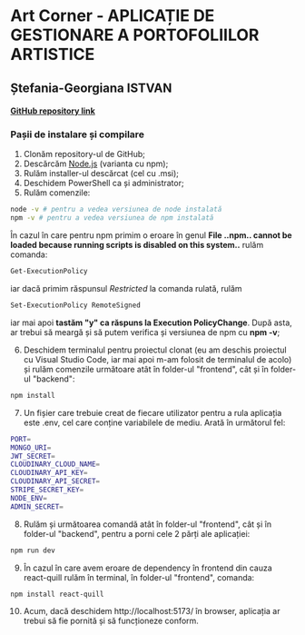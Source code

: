 
# Art Corner - APLICAȚIE DE GESTIONARE A PORTOFOLIILOR ARTISTICE

## Ștefania-Georgiana ISTVAN

#### [**GitHub repository link**](https://github.com/Aniastef/Licenta)

### **Pașii de instalare și compilare**
1. Clonăm repository-ul de GitHub;
2. Descărcăm [Node.js](https://nodejs.org/en/download) (varianta cu npm);
3. Rulăm installer-ul descărcat (cel cu .msi);
4. Deschidem PowerShell ca și administrator;
5. Rulăm comenzile:
```bash
node -v # pentru a vedea versiunea de node instalată
npm -v # pentru a vedea versiunea de npm instalată
```
În cazul în care pentru npm primim o eroare în genul **File ..npm.. cannot be loaded because running scripts is disabled on this system..** rulăm comanda:
```bash
Get-ExecutionPolicy
``` 
iar dacă primim răspunsul *Restricted* la comanda rulată, rulăm
```bash
Set-ExecutionPolicy RemoteSigned
``` 
 iar mai apoi **tastăm "y" ca răspuns la Execution PolicyChange**. După asta, ar trebui să meargă și să putem verifica și versiunea de npm cu **npm -v**;

6. Deschidem terminalul pentru proiectul clonat (eu am deschis proiectul cu Visual Studio Code, iar mai apoi m-am folosit de terminalul de acolo) și rulăm comenzile următoare atât în folder-ul "frontend", cât și în folder-ul "backend":

```bash
npm install
``` 
7. Un fișier care trebuie creat de fiecare utilizator pentru a rula aplicația este .env, cel care conține variabilele de mediu. Arată în următorul fel:

```bash
PORT=
MONGO_URI=
JWT_SECRET=
CLOUDINARY_CLOUD_NAME=
CLOUDINARY_API_KEY=
CLOUDINARY_API_SECRET=
STRIPE_SECRET_KEY=
NODE_ENV=
ADMIN_SECRET=
``` 
8. Rulăm și următoarea comandă atât în folder-ul "frontend", cât și în folder-ul "backend", pentru a porni cele 2 părți ale aplicației:
```bash
npm run dev
``` 
9. În cazul în care avem eroare de dependency în frontend din cauza react-quill rulăm în terminal, în folder-ul "frontend", comanda:
```bash
npm install react-quill
``` 
10. Acum, dacă deschidem http://localhost:5173/ în browser, aplicația ar trebui să fie pornită și să funcționeze conform.
